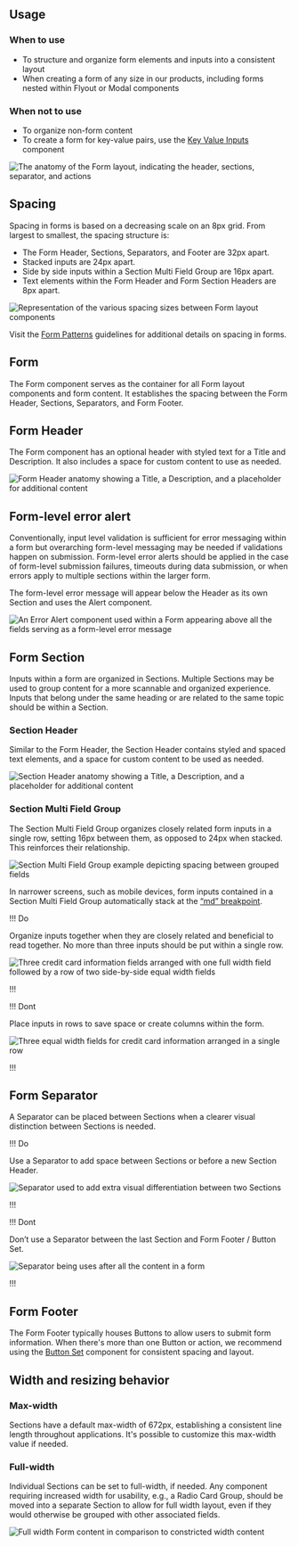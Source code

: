 ## Usage

### When to use

- To structure and organize form elements and inputs into a consistent layout
- When creating a form of any size in our products, including forms nested within Flyout or Modal components

### When not to use

- To organize non-form content
- To create a form for key-value pairs, use the [Key Value Inputs](/components/forms/key-value-inputs) component

![The anatomy of the Form layout, indicating the header, sections, separator, and actions](/assets/components/form/layout/form-anatomy.png)

## Spacing

Spacing in forms is based on a decreasing scale on an 8px grid. From largest to smallest, the spacing structure is:

- The Form Header, Sections, Separators, and Footer are 32px apart.
- Stacked inputs are 24px apart.
- Side by side inputs within a Section Multi Field Group are 16px apart.
- Text elements within the Form Header and Form Section Headers are 8px apart.

![Representation of the various spacing sizes between Form layout components](/assets/components/form/layout/form-layout-spacing.png)

Visit the [Form Patterns](/patterns/form-patterns) guidelines for additional details on spacing in forms.

## Form

The Form component serves as the container for all Form layout components and form content. It establishes the spacing between the Form Header, Sections, Separators, and Form Footer.

## Form Header

The Form component has an optional header with styled text for a Title and Description. It also includes a space for custom content to use as needed.

![Form Header anatomy showing a Title, a Description, and a placeholder for additional content](/assets/components/form/layout/form-header-anatomy.png)

## Form-level error alert

Conventionally, input level validation is sufficient for error messaging within a form but overarching form-level messaging may be needed if validations happen on submission. Form-level error alerts should be applied in the case of form-level submission failures, timeouts during data submission, or when errors apply to multiple sections within the larger form.

The form-level error message will appear below the Header as its own Section and uses the Alert component.

![An Error Alert component used within a Form appearing above all the fields serving as a form-level error message](/assets/components/form/layout/form-layout-error.png)

## Form Section

Inputs within a form are organized in Sections. Multiple Sections may be used to group content for a more scannable and organized experience. Inputs that belong under the same heading or are related to the same topic should be within a Section.

### Section Header

Similar to the Form Header, the Section Header contains styled and spaced text elements, and a space for custom content to be used as needed.

![Section Header anatomy showing a Title, a Description, and a placeholder for additional content](/assets/components/form/layout/form-section-anatomy.png)

### Section Multi Field Group

The Section Multi Field Group organizes closely related form inputs in a single row, setting 16px between them, as opposed to 24px when stacked. This reinforces their relationship.

![Section Multi Field Group example depicting spacing between grouped fields](/assets/components/form/layout/form-section-fieldgroup.png)

In narrower screens, such as mobile devices, form inputs contained in a Section Multi Field Group automatically stack at the [“md” breakpoint](/foundations/breakpoints). 


!!! Do

Organize inputs together when they are closely related and beneficial to read together. No more than three inputs should be put within a single row.

![Three credit card information fields arranged with one full width field followed by a row of two side-by-side equal width fields](/assets/components/form/layout/form-do-rows.png)

!!!

!!! Dont

Place inputs in rows to save space or create columns within the form.

![Three equal width fields for credit card information arranged in a single row](/assets/components/form/layout/form-dont-rows.png)

!!!

## Form Separator

A Separator can be placed between Sections when a clearer visual distinction between Sections is needed.

!!! Do

Use a Separator to add space between Sections or before a new Section Header. 

![Separator used to add extra visual differentiation between two Sections](/assets/components/form/layout/divider-spacing-do-1.png)

!!!

!!! Dont

Don’t use a Separator between the last Section and Form Footer / Button Set.

![Separator being uses after all the content in a form](/assets/components/form/layout/divider-spacing-dont.png)

!!!

## Form Footer

The Form Footer typically houses Buttons to allow users to submit form information. When there's more than one Button or action, we recommend using the [Button Set](/patterns/form-patterns#button-sets) component for consistent spacing and layout.

## Width and resizing behavior

### Max-width

Sections have a default max-width of 672px, establishing a consistent line length throughout applications. It's possible to customize this max-width value if needed.


### Full-width

Individual Sections can be set to full-width, if needed. Any component requiring increased width for usability, e.g., a Radio Card Group, should be moved into a separate Section to allow for full width layout, even if they would otherwise be grouped with other associated fields.

![Full width Form content in comparison to constricted width content](/assets/components/form/layout/form-mixed-width-example.png)
